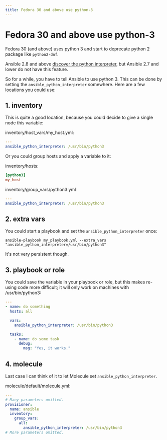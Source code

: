 ```yaml
---
title: Fedora 30 and above use python-3
---
```


# Fedora 30 and above use python-3

Fedora 30 (and above) uses python 3 and start to deprecate python 2 package like `python2-dnf`.

Ansible 2.8 and above [discover the python interpreter](https://docs.ansible.com/ansible/latest/reference_appendices/interpreter_discovery.html), but Ansible 2.7 and lower do not have this feature.

So for a while, you have to tell Ansible to use python 3. This can be done by setting the `ansible_python_interpreter` somewhere. Here are a few locations you could use:

## 1. inventory

This is quite a good location, because you could decide to give a single node this variable:

inventory/host_vars/my_host.yml:

```yaml
---
ansible_python_interpreter: /usr/bin/python3
```

Or you could group hosts and apply a variable to it:

inventory/hosts:

```ini
[python3]
my_host
```

inventory/group_vars/python3.yml

```yaml
---
ansible_python_interpreter: /usr/bin/python3
````

## 2. extra vars

You could start a playbook and set the `ansible_python_interpreter` once:

```
ansible-playbook my_playbook.yml --extra_vars "ansible_python_interpreter=/usr/bin/python3"
```

It's not very persistent though.

## 3. playbook or role

You could save the variable in your playbook or role, but this makes re-using code more difficult; it will only work on machines with /usr/bin/python3:

```yaml
---
- name: do something
  hosts: all

  vars:
    ansible_python_interpreter: /usr/bin/python3

  tasks:
    - name: do some task
      debug:
        msg: "Yes, it works."
```

## 4. molecule

Last case I can think of it to let Molecule set `ansible_python_interpreter`.

molecule/default/molecule.yml:

```yaml
---
# Many parameters omitted.
provisioner:
  name: ansible
  inventory:
    group_vars:
      all:
        ansible_python_interpreter: /usr/bin/python3
# More parameters omitted.
```

